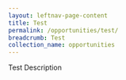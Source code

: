 ```yaml
---
layout: leftnav-page-content
title: Test
permalink: /opportunities/test/
breadcrumb: Test
collection_name: opportunities
---
```

Test Description
